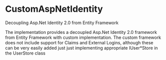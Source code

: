 CustomAspNetIdentity
====================

Decoupling Asp.Net Identity 2.0 from Entity Framework

The implementation provides a decoupled Asp.Net Identity 2.0 framework from Entity Framework with custom implementation. The custom framework does not include support for Claims and External Logins, although these can be very easily added just just implementing appropriate IUser*Store in the UserStore class

